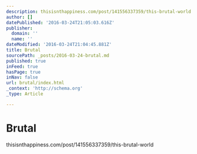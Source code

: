 ```yaml
---
description: thisisnthappiness.com/post/141556337359/this-brutal-world
author: []
datePublished: '2016-03-24T21:05:03.616Z'
publisher:
  domain: ''
  name: ''
dateModified: '2016-03-24T21:04:45.881Z'
title: Brutal
sourcePath: _posts/2016-03-24-brutal.md
published: true
inFeed: true
hasPage: true
inNav: false
url: brutal/index.html
_context: 'http://schema.org'
_type: Article

---
```

# Brutal

thisisnthappiness.com/post/141556337359/this-brutal-world